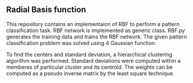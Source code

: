 ## Radial Basis function

This repository contains an implementaion of RBF to perform a pattern classification task. RBF network is implemented as generic class. RBF.py generates the training data and trains the RBF network. The given pattern classification problem was solved using 4 Gaussian function. 

To find the centers and standard deviation, a hierarchical clustering algorithm was performed. Standard deviations were computed within a memberes of particular cluster and its centroid. The weights can be computed as a pseudo inverse matrix by the least square technique.